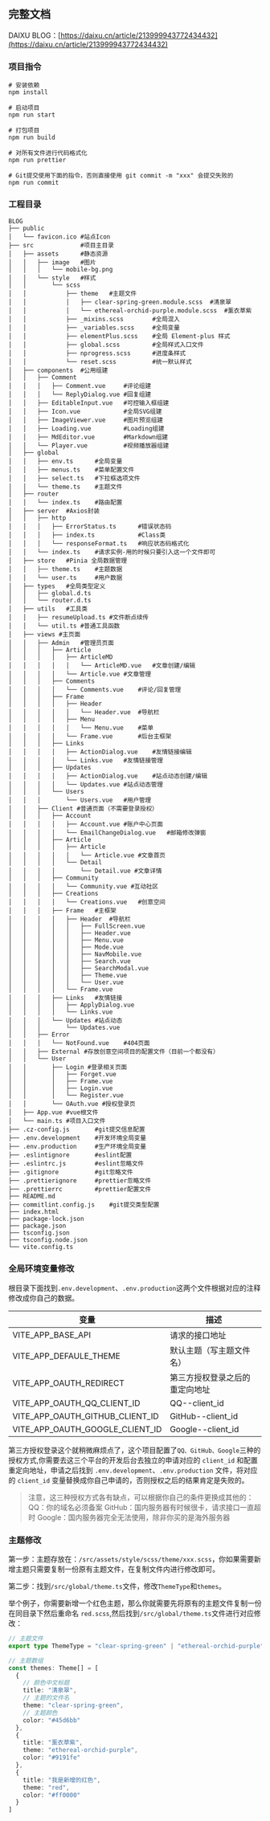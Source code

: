 ## 完整文档

DAIXU BLOG：[https://daixu.cn/article/213999943772434432](https://daixu.cn/article/213999943772434432)

### 项目指令

```shell
# 安装依赖
npm install

# 启动项目
npm run start

# 打包项目
npm run build

# 对所有文件进行代码格式化
npm run prettier

# Git提交使用下面的指令，否则直接使用 git commit -m "xxx" 会提交失败的
npm run commit
```

### 工程目录

```shell
BLOG
├── public
│   └── favicon.ico #站点Icon
├── src             #项目主目录
│   ├── assets      #静态资源
│   │   ├── image   #图片
│   │   │   └── mobile-bg.png
│   │   └── style   #样式
│   │       └── scss
│   │           ├── theme   #主题文件
│   │           │   ├── clear-spring-green.module.scss  #清泉翠
│   │           │   └── ethereal-orchid-purple.module.scss  #薰衣草紫
│   │           ├── _mixins.scss        #全局混入
│   │           ├── _variables.scss     #全局变量
│   │           ├── elementPlus.scss    #全局 Element-plus 样式
│   │           ├── global.scss         #全局样式入口文件
│   │           ├── nprogress.scss      #进度条样式
│   │           └── reset.scss          #统一默认样式
│   ├── components  #公用组建
│   │   ├── Comment
│   │   │   ├── Comment.vue     #评论组建
│   │   │   └── ReplyDialog.vue #回复组建
│   │   ├── EditableInput.vue   #可控输入框组建
│   │   ├── Icon.vue            #全局SVG组建
│   │   ├── ImageViewer.vue     #图片预览组建
│   │   ├── Loading.vue         #Loading组建
│   │   ├── MdEditor.vue        #Markdown组建
│   │   └── Player.vue          #视频播放器组建
│   ├── global
│   │   ├── env.ts      #全局变量
│   │   ├── menus.ts    #菜单配置文件
│   │   ├── select.ts   #下拉框选项文件
│   │   └── theme.ts    #主题文件
│   ├── router
│   │   └── index.ts    #路由配置
│   ├── server  #Axios封装
│   │   ├── http
│   │   │   ├── ErrorStatus.ts      #错误状态码
│   │   │   ├── index.ts            #Class类
│   │   │   └── responseFormat.ts   #响应状态码格式化
│   │   └── index.ts    #请求实例-用的时候只要引入这一个文件即可
│   ├── store   #Pinia 全局数据管理
│   │   ├── theme.ts    #主题数据
│   │   └── user.ts     #用户数据
│   ├── types   #全局类型定义
│   │   ├── global.d.ts
│   │   └── router.d.ts
│   ├── utils   #工具类
│   │   ├── resumeUpload.ts #文件断点续传
│   │   └── util.ts #普通工具函数
│   ├── views #主页面
│   │   ├── Admin   #管理员页面
│   │   │   ├── Article
│   │   │   │   ├── ArticleMD
│   │   │   │   │   └── ArticleMD.vue   #文章创建/编辑
│   │   │   │   └── Article.vue #文章管理
│   │   │   ├── Comments
│   │   │   │   └── Comments.vue    #评论/回复管理
│   │   │   ├── Frame
│   │   │   │   ├── Header
│   │   │   │   │   └── Header.vue  #导航栏
│   │   │   │   ├── Menu
│   │   │   │   │   └── Menu.vue    #菜单
│   │   │   │   └── Frame.vue       #后台主框架
│   │   │   ├── Links
│   │   │   │   ├── ActionDialog.vue    #友情链接编辑
│   │   │   │   └── Links.vue   #友情链接管理
│   │   │   ├── Updates
│   │   │   │   ├── ActionDialog.vue    #站点动态创建/编辑
│   │   │   │   └── Updates.vue #站点动态管理
│   │   │   └── Users
│   │   │       └── Users.vue   #用户管理
│   │   ├── Client #普通页面（不需要登录授权）
│   │   │   ├── Account
│   │   │   │   ├── Account.vue #账户中心页面
│   │   │   │   └── EmailChangeDialog.vue   #邮箱修改弹窗
│   │   │   ├── Article
│   │   │   │   ├── Article
│   │   │   │   │   └── Article.vue #文章首页
│   │   │   │   └── Detail
│   │   │   │       └── Detail.vue #文章详情
│   │   │   ├── Community
│   │   │   │   └── Community.vue #互动社区
│   │   │   ├── Creations
│   │   │   │   └── Creations.vue   #创意空间
│   │   │   ├── Frame   #主框架
│   │   │   │   ├── Header  #导航栏
│   │   │   │   │   ├── FullScreen.vue
│   │   │   │   │   ├── Header.vue
│   │   │   │   │   ├── Menu.vue
│   │   │   │   │   ├── Mode.vue
│   │   │   │   │   ├── NavMobile.vue
│   │   │   │   │   ├── Search.vue
│   │   │   │   │   ├── SearchModal.vue
│   │   │   │   │   ├── Theme.vue
│   │   │   │   │   └── User.vue
│   │   │   │   └── Frame.vue
│   │   │   ├── Links   #友情链接
│   │   │   │   ├── ApplyDialog.vue
│   │   │   │   └── Links.vue
│   │   │   └── Updates #站点动态
│   │   │       └── Updates.vue
│   │   ├── Error
│   │   │   └── NotFound.vue    #404页面
│   │   ├── External #存放创意空间项目的配置文件（目前一个都没有）
│   │   └── User
│   │       ├── Login #登录相关页面
│   │       │   ├── Forget.vue
│   │       │   ├── Frame.vue
│   │       │   ├── Login.vue
│   │       │   └── Register.vue
│   │       └── OAuth.vue #授权登录页
│   ├── App.vue #vue根文件
│   └── main.ts #项目入口文件
├── .cz-config.js       #git提交信息配置
├── .env.development    #开发环境全局变量
├── .env.production     #生产环境全局变量
├── .eslintignore       #eslint配置
├── .eslintrc.js        #eslint忽略文件
├── .gitignore          #git忽略文件
├── .prettierignore     #prettier忽略文件
├── .prettierrc         #prettier配置文件
├── README.md
├── commitlint.config.js    #git提交类型配置
├── index.html
├── package-lock.json
├── package.json
├── tsconfig.json
├── tsconfig.node.json
└── vite.config.ts
```

### 全局环境变量修改

根目录下面找到`.env.development`、`.env.production`这两个文件根据对应的注释修改成你自己的数据。

| 变量                            | 描述                           |
| ------------------------------- | ------------------------------ |
| VITE_APP_BASE_API               | 请求的接口地址                 |
| VITE_APP_DEFAULE_THEME          | 默认主题（写主题文件名）       |
| VITE_APP_OAUTH_REDIRECT         | 第三方授权登录之后的重定向地址 |
| VITE_APP_OAUTH_QQ_CLIENT_ID     | QQ--client_id                  |
| VITE_APP_OAUTH_GITHUB_CLIENT_ID | GitHub--client_id              |
| VITE_APP_OAUTH_GOOGLE_CLIENT_ID | Google--client_id              |

第三方授权登录这个就稍微麻烦点了，这个项目配置了`QQ、GitHub、Google`三种的授权方式,你需要去这三个平台的开发后台去独立的申请对应的 `client_id` 和配置重定向地址，申请之后找到 `.env.development`、`.env.production` 文件，将对应的 `client_id` 变量替换成你自己申请的，否则授权之后的结果肯定是失败的。

> 注意，这三种授权方式各有缺点，可以根据你自己的条件更换成其他的：
> QQ：你的域名必须备案
> GitHub：国内服务器有时候很卡，请求接口一直超时
> Google：国内服务器完全无法使用，除非你买的是海外服务器

### 主题修改

第一步：主题存放在：`/src/assets/style/scss/theme/xxx.scss`，你如果需要新增主题只需要复制一份原有主题文件，在复制文件内进行修改即可。

第二步：找到`/src/global/theme.ts`文件，修改`ThemeType`和`themes`。

举个例子，你需要新增一个红色主题，那么你就需要先将原有的主题文件复制一份在同目录下然后重命名 `red.scss`,然后找到`/src/global/theme.ts`文件进行对应修改：

```typescript
// 主题文件
export type ThemeType = "clear-spring-green" | "ethereal-orchid-purple" ｜ "red"

// 主题数组
const themes: Theme[] = [
  {
    // 颜色中文标题
    title: "清泉翠",
    // 主题的文件名
    theme: "clear-spring-green",
    // 主题颜色
    color: "#45d6bb"
  },
  {
    title: "薰衣草紫",
    theme: "ethereal-orchid-purple",
    color: "#9191fe"
  },
  {
    title: "我是新增的红色",
    theme: "red",
    color: "#ff0000"
  }
]
```
